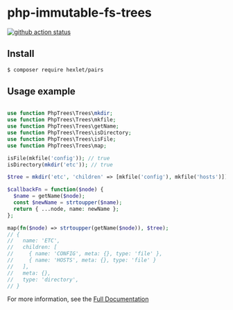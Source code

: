 # php-immutable-fs-trees

[![github action status](https://github.com/hexlet-components/js-immutable-fs-trees/workflows/Node%20CI/badge.svg)](https://github.com/hexlet-components/js-immutable-fs-trees/actions)

## Install

```sh
$ composer require hexlet/pairs
```

## Usage example

```php

use function PhpTrees\Trees\mkdir;
use function PhpTrees\Trees\mkfile;
use function PhpTrees\Trees\getName;
use function PhpTrees\Trees\isDirectory;
use function PhpTrees\Trees\isFile;
use function PhpTrees\Trees\map;

isFile(mkfile('config')); // true
isDirectory(mkdir('etc')); // true

$tree = mkdir('etc', 'children' => [mkfile('config'), mkfile('hosts')]);

$callbackFn = function($node) {
  $name = getName($node);
  const $newName = strtoupper($name);
  return { ...node, name: newName };
};

map(fn($node) => strtoupper(getName($node)), $tree);
// {
//   name: 'ETC',
//   children: [
//     { name: 'CONFIG', meta: {}, type: 'file' },
//     { name: 'HOSTS', meta: {}, type: 'file' }
//   ],
//   meta: {},
//   type: 'directory',
// }
```

For more information, see the [Full Documentation](https://github.com/hexlet-components/js-immutable-fs-trees/tree/master/docs)
